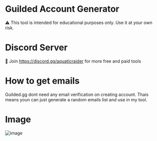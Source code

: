 # Guilded Account Generator
⚠️ This tool is intended for educational purposes only. Use it at your own risk.

# Discord Server
🔨 Join https://discord.gg/aquaticraider for more free and paid tools

# How to get emails
Guilded.gg dont need any email verification on creating account. Thais means youn can just generate a random emails list and use in my tool. 

# Image
![image](https://github.com/nrxlvyy/Guilded-Account-Generator/assets/153367815/d48ab0e1-94ca-46db-8546-04c8a3a96d5c)
